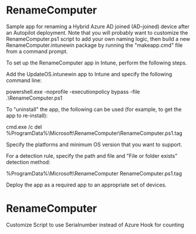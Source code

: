# RenameComputer
Sample app for renaming a Hybrid Azure AD joined (AD-joined) device after an Autopilot deployment.  Note that you will probably want to customize the RenameComputer.ps1 script to add your own naming logic, then build a new RenameComputer.intunewin package by running the "makeapp.cmd" file from a command prompt.

To set up the RenameComputer app in Intune, perform the following steps.

Add the UpdateOS.intunewin app to Intune and specify the following command line:

powershell.exe -noprofile -executionpolicy bypass -file .\RenameComputer.ps1

To "uninstall" the app, the following can be used (for example, to get the app to re-install):

cmd.exe /c del %ProgramData%\Microsoft\RenameComputer\RenameComputer.ps1.tag

Specify the platforms and minimum OS version that you want to support.

For a detection rule, specify the path and file and "File or folder exists" detection method:

%ProgramData%\Microsoft\RenameComputer RenameComputer.ps1.tag

Deploy the app as a required app to an appropriate set of devices.

# RenameComputer
Customize Script to use Serialnumber instead of Azure Hook for counting